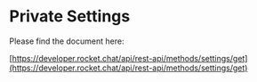 # Private Settings

Please find the document here: 

[https://developer.rocket.chat/api/rest-api/methods/settings/get](https://developer.rocket.chat/api/rest-api/methods/settings/get)

